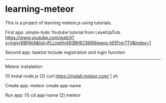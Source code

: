 # learning-meteor
This is a project of learning meteor.js using tutorials.

First app:
simple-todo
Youtube tutorial from LevelUpTuts
https://www.youtube.com/watch?v=hgjyr6BPAtA&list=PLLnpHn493BHECNl9I8gwos-hEfFrer7TV&index=1

Second app:
tasklist
Include registration and login function

---------------------------
Meteor instalation:

(1) Instal node.js
(2) curl https://install.meteor.com/ | sh

Create app:
meteor create app-name

Run app:
(1) cd app-name
(2) meteor